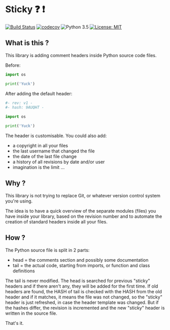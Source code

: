 
# Sticky :question: :exclamation:
[![Build Status](https://travis-ci.org/ShinyTrinkets/Sticky.svg?branch=master)](https://travis-ci.org/ShinyTrinkets/Sticky) [![codecov](https://codecov.io/gh/ShinyTrinkets/Sticky/branch/master/graph/badge.svg)](https://codecov.io/gh/ShinyTrinkets/Sticky) ![Python 3.5](https://img.shields.io/badge/python-3.5-blue.svg) [![License: MIT](https://img.shields.io/badge/License-MIT-green.svg)](https://opensource.org/licenses/MIT)

## What is this ?

This library is adding comment headers inside Python source code files.

Before:

```python
import os

print('Yuck')
```

After adding the default header:

```python
#- rev: v1 -
#- hash: 9AUQHT -

import os

print('Yuck')
```

The header is customisable. You could also add:

* a copyright in all your files
* the last username that changed the file
* the date of the last file change
* a history of all revisions by date and/or user
* imagination is the limit ...

## Why ?

This library is not trying to replace Git, or whatever version control system you're using.

The idea is to have a quick overview of the separate modules (files) you have inside your library, based on the revision number and to automate the creation of standard headers inside all your files.

## How ?

The Python source file is split in 2 parts:

* head = the comments section and possibly some documentation
* tail = the actual code, starting from imports, or function and class definitions

The tail is never modified.
The head is searched for previous "sticky" headers and if there aren't any, they will be added for the first time.
If old headers are found, the HASH of tail is checked with the HASH from the old header and if it matches, it means the file was not changed, so the "sticky" header is just refreshed, in case the header template was changed.
But if the hashes differ, the revision is incremented and the new "sticky" header is written in the source file.

That's it.
